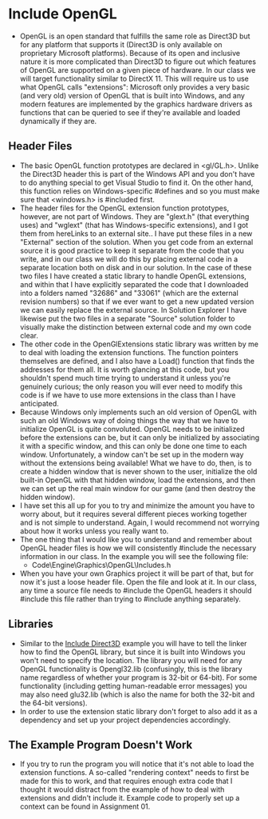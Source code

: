 # Include OpenGL

- OpenGL is an open standard that fulfills the same role as Direct3D but for any platform that supports it (Direct3D is only available on proprietary Microsoft platforms). Because of its open and inclusive nature it is more complicated than Direct3D to figure out which features of OpenGL are supported on a given piece of hardware. In our class we will target functionality similar to DirectX 11. This will require us to use what OpenGL calls "extensions": Microsoft only provides a very basic (and very old) version of OpenGL that is built into Windows, and any modern features are implemented by the graphics hardware drivers as functions that can be queried to see if they're available and loaded dynamically if they are.

## Header Files

- The basic OpenGL function prototypes are declared in <gl/GL.h>. Unlike the Direct3D header this is part of the Windows API and you don't have to do anything special to get Visual Studio to find it. On the other hand, this function relies on Windows-specific #defines and so you must make sure that <windows.h> is #included first.
- The header files for the OpenGL extension function prototypes, however, are not part of Windows. They are "glext.h" (that everything uses) and "wglext" (that has Windows-specific extensions), and I got them from hereLinks to an external site.. I have put these files in a new "External" section of the solution. When you get code from an external source it is good practice to keep it separate from the code that you write, and in our class we will do this by placing external code in a separate location both on disk and in our solution. In the case of these two files I have created a static library to handle OpenGL extensions, and within that I have explicitly separated the code that I downloaded into a folders named "32686" and "33061" (which are the external revision numbers) so that if we ever want to get a new updated version we can easily replace the external source. In Solution Explorer I have likewise put the two files in a separate "Source" solution folder to visually make the distinction between external code and my own code clear.
- The other code in the OpenGlExtensions static library was written by me to deal with loading the extension functions. The function pointers themselves are defined, and I also have a Load() function that finds the addresses for them all. It is worth glancing at this code, but you shouldn't spend much time trying to understand it unless you're genuinely curious; the only reason you will ever need to modify this code is if we have to use more extensions in the class than I have anticipated.
- Because Windows only implements such an old version of OpenGL with such an old Windows way of doing things the way that we have to initialize OpenGL is quite convoluted. OpenGL needs to be initialized before the extensions can be, but it can only be initialized by associating it with a specific window, and this can only be done one time to each window. Unfortunately, a window can't be set up in the modern way without the extensions being available! What we have to do, then, is to create a hidden window that is never shown to the user, initialize the old built-in OpenGL with that hidden window, load the extensions, and then we can set up the real main window for our game (and then destroy the hidden window).
- I have set this all up for you to try and minimize the amount you have to worry about, but it requires several different pieces working together and is not simple to understand. Again, I would recommend not worrying about how it works unless you really want to.
- The one thing that I would like you to understand and remember about OpenGL header files is how we will consistently #include the necessary information in our class. In the example you will see the following file:
  - Code\Engine\Graphics\OpenGL\Includes.h
- When you have your own Graphics project it will be part of that, but for now it's just a loose header file. Open the file and look at it. In our class, any time a source file needs to #include the OpenGL headers it should #include this file rather than trying to #include anything separately.

## Libraries

- Similar to the [Include Direct3D](./IncludeDirect3D.md) example you will have to tell the linker how to find the OpenGL library, but since it is built into Windows you won't need to specify the location. The library you will need for any OpenGL functionality is Opengl32.lib (confusingly, this is the library name regardless of whether your program is 32-bit or 64-bit). For some functionality (including getting human-readable error messages) you may also need glu32.lib (which is also the name for both the 32-bit and the 64-bit versions).
- In order to use the extension static library don't forget to also add it as a dependency and set up your project dependencies accordingly.

## The Example Program Doesn't Work

- If you try to run the program you will notice that it's not able to load the extension functions. A so-called "rendering context" needs to first be made for this to work, and that requires enough extra code that I thought it would distract from the example of how to deal with extensions and didn't include it. Example code to properly set up a context can be found in Assignment 01.